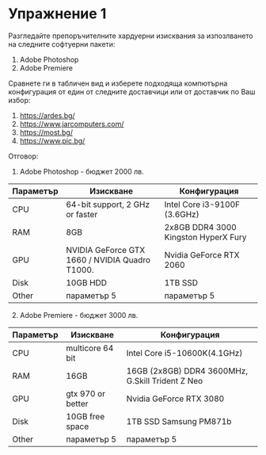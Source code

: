 # Упражнение 1 

Разгледайте препоръчителните хардуерни изисквания за изпозлването на следните софтуерни пакети:
1. Adobe Photoshop 
2. Adobe Premiere

Сравнете ги в табличен вид и изберете подходяща компютърна конфигурация от един от следните доставчици или от доставчик по Ваш избор:
1. https://ardes.bg/
2. https://www.jarcomputers.com/
3. https://most.bg/
4. https://www.pic.bg/


Отговор:

1. Adobe Photoshop - бюджет 2000 лв. 

Параметър | Изискване | Конфигурация
------------ | -------------| -------------
CPU |  64-bit support, 2 GHz or faster | Intel Core i3-9100F (3.6GHz)
RAM | 8GB | 2x8GB DDR4 3000 Kingston HyperX Fury
GPU | NVIDIA GeForce GTX 1660 / NVIDIA Quadro T1000. | Nvidia GeForce RTX 2060
Disk | 10GB HDD | 1TB SSD
Other | параметър 5 |  параметър 5 


2. Adobe Premiere - бюджет 3000 лв. 

Параметър | Изискване | Конфигурация
------------ | -------------| -------------
CPU | multicore 64 bit | Intel Core i5-10600K(4.1GHz) 
RAM | 16GB | 16GB (2x8GB) DDR4 3600MHz, G.Skill Trident Z Neo
GPU | gtx 970 or better | Nvidia GeForce RTX 3080
Disk | 10GB free space | 1TB SSD Samsung PM871b
Other | параметър 5 |  параметър 5 
